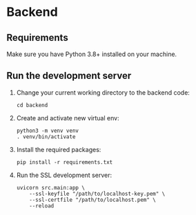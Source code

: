 Backend
=======

## Requirements

Make sure you have Python 3.8+ installed on your machine.

## Run the development server

1.  Change your current working directory to the backend code:

        cd backend

1.  Create and activate new virtual env:

        python3 -m venv venv
        . venv/bin/activate

1.  Install the required packages:

        pip install -r requirements.txt

1.  Run the SSL development server:

        uvicorn src.main:app \
            --ssl-keyfile "/path/to/localhost-key.pem" \
            --ssl-certfile "/path/to/localhost.pem" \
            --reload
